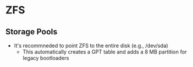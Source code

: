 # ZFS

## Storage Pools

- It's recommneded to point ZFS to the entire disk (e.g., /dev/sda)
  - This automatically creates a GPT table and adds a 8 MB partition for legacy bootloaders

